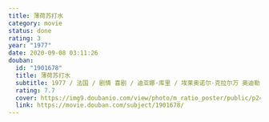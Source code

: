 ```yaml
---
title: 薄荷苏打水
category: movie
status: done
rating: 3
year: "1977"
date: 2020-09-08 03:11:26
douban:
  id: "1901678"
  title: 薄荷苏打水
  subtitle: 1977 / 法国 / 剧情 喜剧 / 迪亚娜·库里 / 埃莱奥诺尔·克拉尔万 奥迪勒·米歇尔
  rating: 7.7
  cover: https://img9.doubanio.com/view/photo/m_ratio_poster/public/p2476586106.jpg
  link: https://movie.douban.com/subject/1901678/
---
```



